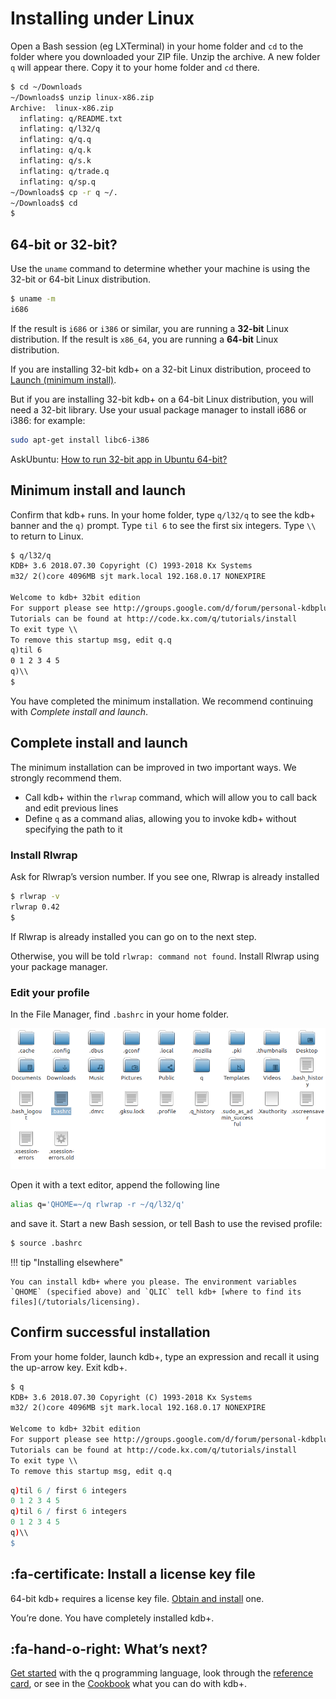 # <i class="fa fa-linux"></i> Installing under Linux



Open a Bash session (eg LXTerminal) in your home folder and `cd` to the folder where you downloaded your ZIP file. Unzip the archive. A new folder `q` will appear there. Copy it to your home folder and `cd` there.

```bash
$ cd ~/Downloads
~/Downloads$ unzip linux-x86.zip
Archive:  linux-x86.zip
  inflating: q/README.txt
  inflating: q/l32/q
  inflating: q/q.q
  inflating: q/q.k
  inflating: q/s.k
  inflating: q/trade.q
  inflating: q/sp.q
~/Downloads$ cp -r q ~/.
~/Downloads$ cd
$
```

<!-- ![cd ~/Downloads unzip linux-x86.zip cp -r q ~/. cd ~](img/install_linux_01.png "cd ~/Downloads unzip linux-x86.zip cp -r q ~/. cd ~") -->


## 64-bit or 32-bit?

Use the `uname` command to determine whether your machine is using the 32-bit or 64-bit Linux distribution.
```bash
$ uname -m
i686
```
<!-- ![Determining the distribution bit size](img/install_linux_02.png "Determining the distribution bit size") -->

If the result is `i686` or `i386` or similar, you are running a **32-bit** Linux distribution. If the result is `x86_64`, you are running a **64-bit** Linux distribution.

If you are installing 32-bit kdb+ on a 32-bit Linux distribution, proceed to [Launch (minimum install)](#minimum-install-and-launch).

But if you are installing 32-bit kdb+ on a 64-bit Linux distribution, you will need a 32-bit library. Use your usual package manager to install i686 or i386: for example:
```bash
sudo apt-get install libc6-i386
```

<i class="fa fa-hand-o-right"></i> AskUbuntu: [How to run 32-bit app in Ubuntu 64-bit?](https://askubuntu.com/questions/454253/how-to-run-32-bit-app-in-ubuntu-64-bit)

## Minimum install and launch

Confirm that kdb+ runs. In your home folder, type `q/l32/q`
to see the kdb+ banner and the `q)` prompt. 
Type `til 6` to see the first six integers. Type `\\` to return to Linux.

```txt
$ q/l32/q
KDB+ 3.6 2018.07.30 Copyright (C) 1993-2018 Kx Systems
m32/ 2()core 4096MB sjt mark.local 192.168.0.17 NONEXPIRE

Welcome to kdb+ 32bit edition
For support please see http://groups.google.com/d/forum/personal-kdbplus
Tutorials can be found at http://code.kx.com/q/tutorials/install
To exit type \\
To remove this startup msg, edit q.q
q)til 6
0 1 2 3 4 5
q)\\
$
```
<!-- ![Launching q](img/install_linux_03.png "Launching q") -->

You have completed the minimum installation. We recommend continuing with _Complete install and launch_.


## Complete install and launch

The minimum installation can be improved in two important ways. We strongly recommend them.

* Call kdb+ within the `rlwrap` command, which will allow you to call back and edit previous lines
* Define `q` as a command alias, allowing you to invoke kdb+ without specifying the path to it


### Install Rlwrap

<!-- Exit kdb+ to return to the Bash prompt and your home folder.  -->
Ask for Rlwrap’s version number. If you see one, Rlwrap is already installed

```bash
$ rlwrap -v
rlwrap 0.42
$
```

<!-- ![Exit q and see if Rlwrap is installed](img/install_linux_04.png "Exit q and see if Rlwrap is installed") -->

If Rlwrap is already installed you can go on to the next step.

Otherwise, you will be told `rlwrap: command not found`. Install Rlwrap using your package manager.


### Edit your profile

In the File Manager, find `.bashrc` in your home folder.

![Bash profile](../img/install_linux_05.png "Bash profile")

Open it with a text editor, append the following line

```bash
alias q='QHOME=~/q rlwrap -r ~/q/l32/q'
```
and save it. 
Start a new Bash session, or tell Bash to use the revised profile:

```bash
$ source .bashrc
```

<!-- ![source .bashrc](img/install_linux_06.png "source .bashrc") -->

!!! tip "Installing elsewhere"

    You can install kdb+ where you please. The environment variables `QHOME` (specified above) and `QLIC` tell kdb+ [where to find its files](/tutorials/licensing). 


## Confirm successful installation

From your home folder, launch kdb+, type an expression and recall it using the up-arrow key. Exit kdb+.

```txt
$ q
KDB+ 3.6 2018.07.30 Copyright (C) 1993-2018 Kx Systems
m32/ 2()core 4096MB sjt mark.local 192.168.0.17 NONEXPIRE

Welcome to kdb+ 32bit edition
For support please see http://groups.google.com/d/forum/personal-kdbplus
Tutorials can be found at http://code.kx.com/q/tutorials/install
To exit type \\
To remove this startup msg, edit q.q
```
```q
q)til 6 / first 6 integers
0 1 2 3 4 5
q)til 6 / first 6 integers
0 1 2 3 4 5
q)\\
$
```


<!-- ![In q, type an expression and recall it with the up-arrow key](img/install_linux_07.png "In q, type an expression and recall it with the up-arrow key") -->


## :fa-certificate: Install a license key file

64-bit kdb+ requires a license key file.
[Obtain and install](/tutorials/licensing) one.

You’re done. You have completely installed kdb+. 


## :fa-hand-o-right: What’s next?

[Get started](/learn) with the q programming language, look through the [reference card](/ref/card), or see in the [Cookbook](/cookbook)  what you can do with kdb+.




